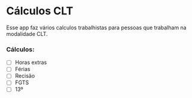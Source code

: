 # Cálculos CLT
Esse app faz vários calculos trabalhistas para pessoas que trabalham na modalidade CLT.

### Cálculos:

- [ ] Horas extras
- [ ] Férias
- [ ] Recisão
- [ ] FGTS
- [ ] 13º
